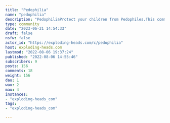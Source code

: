 ```yaml
---
title: "Pedophilia" 
name: "pedophilia"
description: "PedophiliaProtect your children from Pedophiles.This community is to share stories of victims, offenders caught, and the sick apologists."
type: community
date: "2023-06-21 14:54:33"
draft: false
nsfw: false
actor_id: "https://exploding-heads.com/c/pedophilia"
host: exploding-heads.com
lastmod: "2022-08-06 19:37:24"
published: "2022-08-06 14:55:46"
subscribers: 9
posts: 156
comments: 18
weight: 156
dau: 1
wau: 2
mau: 4
instances:
- "exploding-heads_com"
tags: 
- "exploding-heads_com"

---
```

